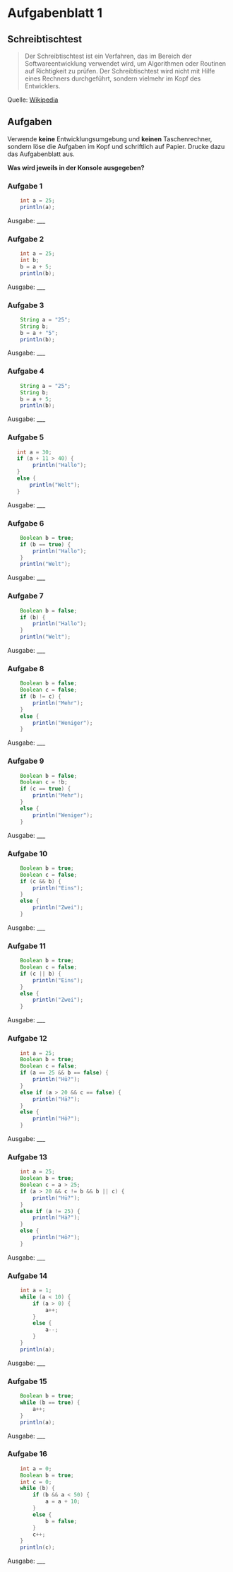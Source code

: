 # Aufgabenblatt 1

## Schreibtischtest

> Der Schreibtischtest ist ein Verfahren, das im Bereich der Softwareentwicklung verwendet wird, um Algorithmen oder Routinen auf Richtigkeit zu prüfen. Der Schreibtischtest wird nicht mit Hilfe eines Rechners durchgeführt, sondern vielmehr im Kopf des Entwicklers.

Quelle: [Wikipedia](https://de.wikipedia.org/wiki/Schreibtischtest)

## Aufgaben

Verwende __keine__ Entwicklungsumgebung und __keinen__ Taschenrechner, sondern löse die Aufgaben im Kopf und schriftlich auf Papier. Drucke dazu das Aufgabenblatt aus.

**Was wird jeweils in der Konsole ausgegeben?**

### Aufgabe 1

```java
    int a = 25;
    println(a);
```

Ausgabe: ___

### Aufgabe 2

```java
    int a = 25;
    int b;
    b = a + 5;
    println(b);
```

Ausgabe: ___

### Aufgabe 3

```java
    String a = "25";
    String b;
    b = a + "5";
    println(b);
```

Ausgabe: ___

### Aufgabe 4

```java
    String a = "25";
    String b;
    b = a + 5;
    println(b);
```

Ausgabe: ___

### Aufgabe 5

```java
   int a = 30;
   if (a + 11 > 40) {
        println("Hallo");
   }
   else {
       println("Welt");
   }
```

Ausgabe: ___

### Aufgabe 6

```java
    Boolean b = true;
    if (b == true) {
        println("Hallo");
    }
    println("Welt");
```

Ausgabe: ___

### Aufgabe 7

```java
    Boolean b = false;
    if (b) {
        println("Hallo");
    }
    println("Welt");
```

Ausgabe: ___

### Aufgabe 8

```java
    Boolean b = false;
    Boolean c = false;
    if (b != c) {
        println("Mehr");
    }
    else {
        println("Weniger");
    }
```

Ausgabe: ___

### Aufgabe 9

```java
    Boolean b = false;
    Boolean c = !b;
    if (c == true) {
        println("Mehr");
    }
    else {
        println("Weniger");
    }
```

Ausgabe: ___

### Aufgabe 10

```java
    Boolean b = true;
    Boolean c = false;
    if (c && b) {
        println("Eins");
    }
    else {
        println("Zwei");
    }
```

Ausgabe: ___

### Aufgabe 11

```java
    Boolean b = true;
    Boolean c = false;
    if (c || b) {
        println("Eins");
    }
    else {
        println("Zwei");
    }
```

Ausgabe: ___

### Aufgabe 12

```java
    int a = 25;
    Boolean b = true;
    Boolean c = false;
    if (a == 25 && b == false) {
        println("Hü?");
    }
    else if (a > 20 && c == false) {
        println("Hä?");
    }
    else {
        println("Hö?");
    }
```

Ausgabe: ___

### Aufgabe 13

```java
    int a = 25;
    Boolean b = true;
    Boolean c = a > 25;
    if (a > 20 && c != b && b || c) {
        println("Hü?");
    }
    else if (a != 25) {
        println("Hä?");
    }
    else {
        println("Hö?");
    }
```

Ausgabe: ___

### Aufgabe 14

```java
    int a = 1;
    while (a < 10) {
        if (a > 0) {
            a++;
        }
        else {
            a--;
        }
    }
    println(a);
```

Ausgabe: ___

### Aufgabe 15

```java
    Boolean b = true;
    while (b == true) {
        a++;
    }
    println(a);
```

Ausgabe: ___

### Aufgabe 16

```java
    int a = 0;
    Boolean b = true;
    int c = 0;
    while (b) {
        if (b && a < 50) {
            a = a + 10;
        }
        else {
            b = false;
        }
        c++;
    }
    println(c);
```

Ausgabe: ___
